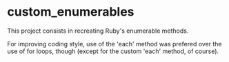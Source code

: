 # custom_enumerables

This project consists in recreating Ruby's enumerable methods.

For improving coding style, use of the 'each' method was prefered over the use of for loops, though 
(except for the custom 'each' method, of course).
